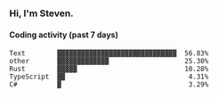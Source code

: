 ### Hi, I'm Steven.

#### Coding activity (past 7 days)
```
Text        ▓▓▓▓▓▓▓▓▓▓▓▓▓▓▓▓▓▓▓▓▓▓▓▓▓▓▓▓▓▓  56.83%
other       ▓▓▓▓▓▓▓▓▓▓▓▓▓                   25.30%
Rust        ▓▓▓▓▓                           10.28%
TypeScript  ▓▓                               4.31%
C#          ▓                                3.29%
```
